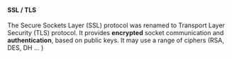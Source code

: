 #### SSL / TLS
The Secure Sockets Layer (SSL) protocol was renamed to Transport Layer Security (TLS) protocol. It provides **encrypted** socket communication and **authentication**, based on public keys. It may use a range of ciphers (RSA, DES, DH ... )